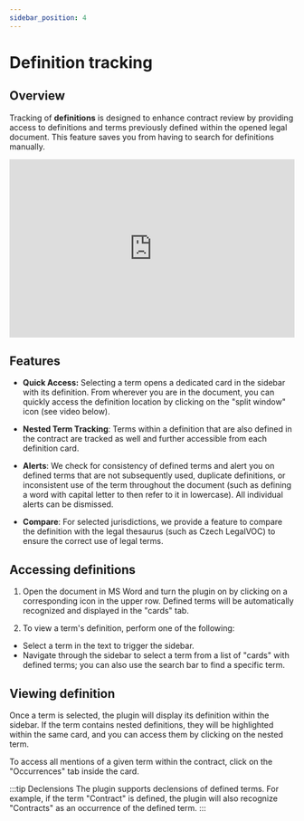 ```yaml
---
sidebar_position: 4
---
```


# Definition tracking

## Overview

Tracking of **definitions** is designed to enhance contract review by providing access
to definitions and terms previously defined within the opened legal document. This
feature saves you from having to search for definitions manually.

<iframe width="100%" height="315" src="https://www.youtube.com/embed/qa7d2C30m_o?si=6NrwdKgu5lpNBrD-" title="YouTube video player" frameborder="0" allow="accelerometer; autoplay; clipboard-write; encrypted-media; gyroscope; picture-in-picture; web-share" allowfullscreen></iframe>

## Features

- **Quick Access:** Selecting a term opens a dedicated card in the sidebar with its
  definition. From wherever you are in the document, you can quickly access the definition
  location by clicking on the "split window" icon (see video below).

- **Nested Term Tracking**: Terms within a definition that are also defined in the
  contract are tracked as well and further accessible from each definition card.

- **Alerts**: We check for consistency of defined terms and alert you on defined terms
  that are not subsequently used, duplicate definitions, or inconsistent use of the term
  throughout the document (such as defining a word with capital letter to then refer to it
  in lowercase). All individual alerts can be dismissed.

- **Compare**: For selected jurisdictions, we provide a feature to compare the definition
  with the legal thesaurus (such as Czech LegalVOC) to ensure the correct use of legal
  terms.

## Accessing definitions

1. Open the document in MS Word and turn the plugin on by clicking on a corresponding
   icon in the upper row. Defined terms will be automatically recognized and displayed
   in the "cards" tab.

2. To view a term's definition, perform one of the following:

- Select a term in the text to trigger the sidebar.
- Navigate through the sidebar to select a term from a list of "cards" with defined
  terms; you can also use the search bar to find a specific term.

## Viewing definition

Once a term is selected, the plugin will display its definition within the sidebar. If
the term contains nested definitions, they will be highlighted within the same card, and
you can access them by clicking on the nested term.

To access all mentions of a given term within the contract, click on the "Occurrences"
tab inside the card.

:::tip Declensions
The plugin supports declensions of defined terms. For example, if the term "Contract" is
defined, the plugin will also recognize "Contracts" as an occurrence of the defined
term.
:::
